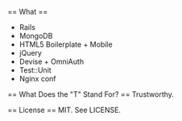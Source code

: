 == What ==
* Rails
* MongoDB
* HTML5 Boilerplate + Mobile
* jQuery
* Devise + OmniAuth
* Test::Unit
* Nginx conf

== What Does the "T" Stand For? ==
Trustworthy.

== License ==
MIT. See LICENSE.